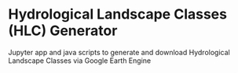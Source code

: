 # Hydrological Landscape Classes (HLC) Generator
Jupyter app and java scripts to generate and download Hydrological Landscape Classes via Google Earth Engine

